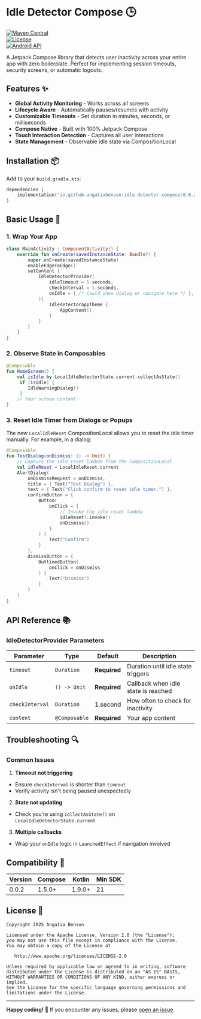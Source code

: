 

# Idle Detector Compose 🕒

[![Maven Central](https://img.shields.io/maven-central/v/io.github.angatiabenson/idle-detector-compose)](https://search.maven.org/artifact/io.github.angatiabenson/idle-detector-compose)  
[![License](https://img.shields.io/badge/License-Apache%202.0-blue.svg)](https://opensource.org/licenses/Apache-2.0)  
[![Android API](https://img.shields.io/badge/API-21%2B-brightgreen.svg)](https://android-arsenal.com/api?level=21)

A Jetpack Compose library that detects user inactivity across your entire app with zero boilerplate. Perfect for implementing session timeouts, security screens, or automatic logouts.

## Features ✨
- **Global Activity Monitoring** - Works across all screens
- **Lifecycle Aware** - Automatically pauses/resumes with activity
- **Customizable Timeouts** - Set duration in minutes, seconds, or milliseconds
- **Compose Native** - Built with 100% Jetpack Compose
- **Touch Interaction Detection** - Captures all user interactions
- **State Management** - Observable idle state via CompositionLocal

## Installation 📦

Add to your `build.gradle.kts`:

```kotlin  
dependencies {  
    implementation("io.github.angatiabenson:idle-detector-compose:0.0.2") 
}  
```  

## Basic Usage 🚀

### 1. Wrap Your App
```kotlin  
class MainActivity : ComponentActivity() {
    override fun onCreate(savedInstanceState: Bundle?) {
        super.onCreate(savedInstanceState)
        enableEdgeToEdge()
        setContent {
            IdleDetectorProvider(
                idleTimeout = 5.seconds,
                checkInterval = 1.seconds,
                onIdle = { /* Could show dialog or navigate here */ },
            ){ 
                IdledetectorappTheme {
                    AppContent()
                }
            }
        }
    }
}
```  

### 2. Observe State in Composables
```kotlin  
@Composable  
fun HomeScreen() {  
    val isIdle by LocalIdleDetectorState.current.collectAsState()  
     if (isIdle) {  
        IdleWarningDialog() 
     }  
    // Your screen content 
}  
```  

### 3. Reset Idle Timer from Dialogs or Popups

The new `LocalIdleReset` CompositionLocal allows you to reset the idle timer manually. For example, in a dialog:

```kotlin
@Composable
fun TestDialog(onDismiss: () -> Unit) {
    // Capture the idle reset lambda from the CompositionLocal
    val idleReset = LocalIdleReset.current
    AlertDialog(
        onDismissRequest = onDismiss,
        title = { Text("Test Dialog") },
        text = { Text("Click confirm to reset idle timer.") },
        confirmButton = {
            Button(
                onClick = {
                    // Invoke the idle reset lambda
                    idleReset?.invoke()
                    onDismiss()
                }
            ) {
                Text("Confirm")
            }
        },
        dismissButton = {
            OutlinedButton(
                onClick = onDismiss
            ) {
                Text("Dismiss")
            }
        }
    )
}

```
## API Reference 📚

### IdleDetectorProvider Parameters
| Parameter       | Type          | Default      | Description                         |  
|-----------------|---------------|--------------|-------------------------------------|  
| `timeout`       | `Duration`    | **Required** | Duration until idle state triggers  |  
| `onIdle`        | `() -> Unit`  | **Required** | Callback when idle state is reached |  
| `checkInterval` | `Duration`    | 1.second     | How often to check for inactivity   |  
| `content`       | `@Composable` | **Required** | Your app content                    |  

## Troubleshooting 🔍

### Common Issues
1. **Timeout not triggering**
- Ensure `checkInterval` is shorter than `timeout`
- Verify activity isn't being paused unexpectedly

2. **State not updating**
- Check you're using `collectAsState()` on `LocalIdleDetectorState.current`

3. **Multiple callbacks**
- Wrap your `onIdle` logic in `LaunchedEffect` if navigation involved

## Compatibility 🤝

| Version | Compose | Kotlin | Min SDK |  
|---------|---------|--------|---------|  
| 0.0.2   | 1.5.0+  | 1.9.0+ | 21      |  

## License 📄
```text  
Copyright 2025 Angatia Benson  
  
Licensed under the Apache License, Version 2.0 (the "License");  
you may not use this file except in compliance with the License.  
You may obtain a copy of the License at  
  
   http://www.apache.org/licenses/LICENSE-2.0  
  
Unless required by applicable law or agreed to in writing, software  
distributed under the License is distributed on an "AS IS" BASIS,  
WITHOUT WARRANTIES OR CONDITIONS OF ANY KIND, either express or implied.  
See the License for the specific language governing permissions and  
limitations under the License.  
```  
  
---  

**Happy coding!** 🎉 If you encounter any issues, please [open an issue](https://github.com/angatiabenson/idle-detector-compose/issues).